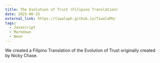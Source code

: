 ```yaml
---
title: The Evolution of Trust (Filipino Translation)
date: 2025-06-25
external_link: https://tiwalaph.github.io/TiwalaPH/
tags:
  - Javascript
  - Markdown
  - Neon
---
```


We created a Filipino Translation of the Evolution of Trust originally created by Nicky Chase.
<!--more-->
